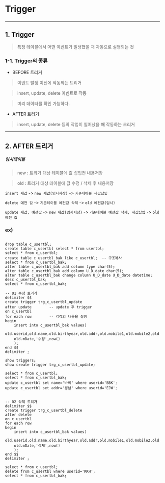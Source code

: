 # Trigger <br>
### []()

<hr>

## 1. Trigger <br>

> 특정 테이블에서 어떤 이벤트가 발생했을 때 자동으로 실행되는 것

### 1-1. Trigger의 종류 <br>

* BEFORE 트리거 <br>

> 이벤트 발생 이전에 작동되는 트리거 <br>

> insert, update, delete 이벤트로 작동 <br>

> 미리 데이터를 확인 가능하다. <br> 

* AFTER 트리거 <br>

> insert, update, delete 등의 작업이 일어났을 때 작동하는 크리거 <br>

<hr>

## 2. AFTER 트리거 <br>

##### 임시테이블

> new : 트리거 대상 테이블에 값 삽입전 내용저장

> old : 트리거 대상 테이블에 값 수정 / 삭제 후 내용저장

``` insert 새값 ``` -> ``` new 새값(임시저장) ``` -> ``` 기존테이블 새값삽입 ```

``` delete 예전 값 ``` -> ``` 기존테이블 예전값 삭제 ``` -> ``` old 예전값(임시) ```

``` update 새값, 예전값 ``` -> ``` new 새값(임시저장) ``` -> ``` 기존테이블 예전값 삭제, 새값삽입 ``` -> ``` old 예전 값 ```

### ex) <br>

```

drop table c_usertbl;
create table c_usertbl select * from usertbl;
select * from c_usertbl;
create table c_usertbl_bak like c_usertbl;	-- 구조복사
select * from c_usertbl_bak;
alter table c_usertbl_bak add column type char(5);
alter table c_usertbl_bak add column U_D_date char(5);
alter table c_usertbl_bak change column U_D_date U_D_date datetime;
desc c_usertbl_bak;
select * from c_usertbl_bak;

-- 01 수정 트리거
delimiter $$
create trigger trg_c_usertbl_update
after update		-- update 후 trigger
on c_usertbl
for each row		-- 각각의 내용을 실행
begin
	insert into c_usertbl_bak values(
    old.userid,old.name,old.birthyear,old.addr,old.mobile1,old.mobile2,old.height,
    old.mDate,'수정',now()
    );
end $$
delimiter ;

show triggers;
show create trigger trg_c_usertbl_update;

select * from c_usertbl;
select * from c_usertbl_bak;
update c_usertbl set name='바비' where userid='BBK';
update c_usertbl set addr='경남' where userid='EJW';


-- 02 삭제 트리거
delimiter $$
create trigger trg_c_usertbl_delete
after delete
on c_usertbl
for each row
begin
	insert into c_usertbl_bak values(
    old.userid,old.name,old.birthyear,old.addr,old.mobile1,old.mobile2,old.height,
    old.mDate,'삭제',now()
    );
end $$
delimiter ;

select * from c_usertbl;
delete from c_usertbl where userid='KKH';
select * from c_usertbl_bak;

```
